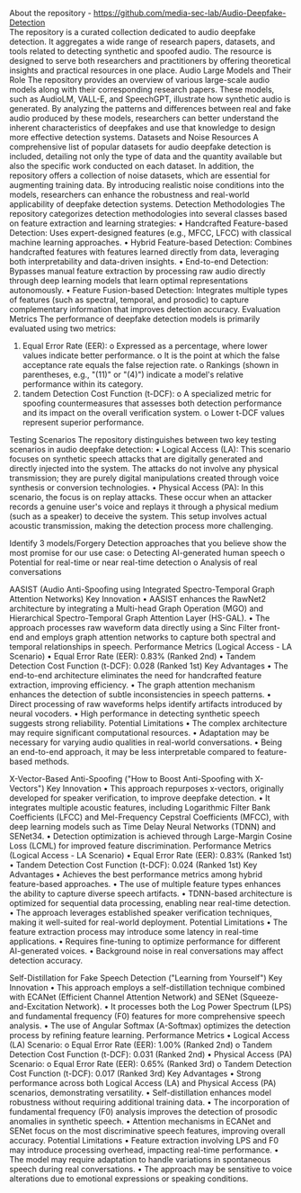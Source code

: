About the repository - https://github.com/media-sec-lab/Audio-Deepfake-Detection  
The repository is a curated collection dedicated to audio deepfake detection. It aggregates a wide range of research papers, datasets, and tools related to detecting synthetic and spoofed audio. The resource is designed to serve both researchers and practitioners by offering theoretical insights and practical resources in one place.
Audio Large Models and Their Role
The repository provides an overview of various large-scale audio models along with their corresponding research papers. These models, such as AudioLM, VALL-E, and SpeechGPT, illustrate how synthetic audio is generated. By analyzing the patterns and differences between real and fake audio produced by these models, researchers can better understand the inherent characteristics of deepfakes and use that knowledge to design more effective detection systems.
Datasets and Noise Resources
A comprehensive list of popular datasets for audio deepfake detection is included, detailing not only the type of data and the quantity available but also the specific work conducted on each dataset. In addition, the repository offers a collection of noise datasets, which are essential for augmenting training data. By introducing realistic noise conditions into the models, researchers can enhance the robustness and real-world applicability of deepfake detection systems.
Detection Methodologies
The repository categorizes detection methodologies into several classes based on feature extraction and learning strategies:
•	Handcrafted Feature-based Detection:
Uses expert-designed features (e.g., MFCC, LFCC) with classical machine learning approaches.
•	Hybrid Feature-based Detection:
Combines handcrafted features with features learned directly from data, leveraging both interpretability and data-driven insights.
•	End-to-end Detection:
Bypasses manual feature extraction by processing raw audio directly through deep learning models that learn optimal representations autonomously.
•	Feature Fusion-based Detection:
Integrates multiple types of features (such as spectral, temporal, and prosodic) to capture complementary information that improves detection accuracy.
Evaluation Metrics
The performance of deepfake detection models is primarily evaluated using two metrics:
1.	Equal Error Rate (EER):
o	Expressed as a percentage, where lower values indicate better performance.
o	It is the point at which the false acceptance rate equals the false rejection rate.
o	Rankings (shown in parentheses, e.g., "(11)" or "(4)") indicate a model's relative performance within its category.
2.	tandem Detection Cost Function (t-DCF):
o	A specialized metric for spoofing countermeasures that assesses both detection performance and its impact on the overall verification system.
o	Lower t-DCF values represent superior performance.

Testing Scenarios
The repository distinguishes between two key testing scenarios in audio deepfake detection:
•	Logical Access (LA):
This scenario focuses on synthetic speech attacks that are digitally generated and directly injected into the system. The attacks do not involve any physical transmission; they are purely digital manipulations created through voice synthesis or conversion technologies.
•	Physical Access (PA):
In this scenario, the focus is on replay attacks. These occur when an attacker records a genuine user's voice and replays it through a physical medium (such as a speaker) to deceive the system. This setup involves actual acoustic transmission, making the detection process more challenging.

Identify 3 models/Forgery Detection approaches that you believe show the most promise for our use case: 
o	Detecting AI-generated human speech
o	Potential for real-time or near real-time detection
o	Analysis of real conversations

AASIST (Audio Anti-Spoofing using Integrated Spectro-Temporal Graph Attention Networks)
Key Innovation
•	AASIST enhances the RawNet2 architecture by integrating a Multi-head Graph Operation (MGO) and Hierarchical Spectro-Temporal Graph Attention Layer (HS-GAL).
•	The approach processes raw waveform data directly using a Sinc Filter front-end and employs graph attention networks to capture both spectral and temporal relationships in speech.
Performance Metrics (Logical Access - LA Scenario)
•	Equal Error Rate (EER): 0.83% (Ranked 2nd)
•	Tandem Detection Cost Function (t-DCF): 0.028 (Ranked 1st)
Key Advantages
•	The end-to-end architecture eliminates the need for handcrafted feature extraction, improving efficiency.
•	The graph attention mechanism enhances the detection of subtle inconsistencies in speech patterns.
•	Direct processing of raw waveforms helps identify artifacts introduced by neural vocoders.
•	High performance in detecting synthetic speech suggests strong reliability.
Potential Limitations
•	The complex architecture may require significant computational resources.
•	Adaptation may be necessary for varying audio qualities in real-world conversations.
•	Being an end-to-end approach, it may be less interpretable compared to feature-based methods.

X-Vector-Based Anti-Spoofing ("How to Boost Anti-Spoofing with X-Vectors")
Key Innovation
•	This approach repurposes x-vectors, originally developed for speaker verification, to improve deepfake detection.
•	It integrates multiple acoustic features, including Logarithmic Filter Bank Coefficients (LFCC) and Mel-Frequency Cepstral Coefficients (MFCC), with deep learning models such as Time Delay Neural Networks (TDNN) and SENet34.
•	Detection optimization is achieved through Large-Margin Cosine Loss (LCML) for improved feature discrimination.
Performance Metrics (Logical Access - LA Scenario)
•	Equal Error Rate (EER): 0.83% (Ranked 1st)
•	Tandem Detection Cost Function (t-DCF): 0.024 (Ranked 1st)
Key Advantages
•	Achieves the best performance metrics among hybrid feature-based approaches.
•	The use of multiple feature types enhances the ability to capture diverse speech artifacts.
•	TDNN-based architecture is optimized for sequential data processing, enabling near real-time detection.
•	The approach leverages established speaker verification techniques, making it well-suited for real-world deployment.
Potential Limitations
•	The feature extraction process may introduce some latency in real-time applications.
•	Requires fine-tuning to optimize performance for different AI-generated voices.
•	Background noise in real conversations may affect detection accuracy.

Self-Distillation for Fake Speech Detection ("Learning from Yourself")
Key Innovation
•	This approach employs a self-distillation technique combined with ECANet (Efficient Channel Attention Network) and SENet (Squeeze-and-Excitation Network).
•	It processes both the Log Power Spectrum (LPS) and fundamental frequency (F0) features for more comprehensive speech analysis.
•	The use of Angular Softmax (A-Softmax) optimizes the detection process by refining feature learning.
Performance Metrics
•	Logical Access (LA) Scenario:
o	Equal Error Rate (EER): 1.00% (Ranked 2nd)
o	Tandem Detection Cost Function (t-DCF): 0.031 (Ranked 2nd)
•	Physical Access (PA) Scenario:
o	Equal Error Rate (EER): 0.65% (Ranked 3rd)
o	Tandem Detection Cost Function (t-DCF): 0.017 (Ranked 3rd)
Key Advantages
•	Strong performance across both Logical Access (LA) and Physical Access (PA) scenarios, demonstrating versatility.
•	Self-distillation enhances model robustness without requiring additional training data.
•	The incorporation of fundamental frequency (F0) analysis improves the detection of prosodic anomalies in synthetic speech.
•	Attention mechanisms in ECANet and SENet focus on the most discriminative speech features, improving overall accuracy.
Potential Limitations
•	Feature extraction involving LPS and F0 may introduce processing overhead, impacting real-time performance.
•	The model may require adaptation to handle variations in spontaneous speech during real conversations.
•	The approach may be sensitive to voice alterations due to emotional expressions or speaking conditions.

